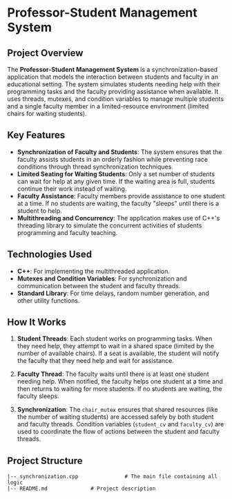 # Professor-Student Management System

## Project Overview

The **Professor-Student Management System** is a synchronization-based application that models the interaction between students and faculty in an educational setting. The system simulates students needing help with their programming tasks and the faculty providing assistance when available. It uses threads, mutexes, and condition variables to manage multiple students and a single faculty member in a limited-resource environment (limited chairs for waiting students).

## Key Features

- **Synchronization of Faculty and Students**: The system ensures that the faculty assists students in an orderly fashion while preventing race conditions through thread synchronization techniques.
- **Limited Seating for Waiting Students**: Only a set number of students can wait for help at any given time. If the waiting area is full, students continue their work instead of waiting.
- **Faculty Assistance**: Faculty members provide assistance to one student at a time. If no students are waiting, the faculty "sleeps" until there is a student to help.
- **Multithreading and Concurrency**: The application makes use of C++'s threading library to simulate the concurrent activities of students programming and faculty teaching.

## Technologies Used

- **C++**: For implementing the multithreaded application.
- **Mutexes and Condition Variables**: For synchronization and communication between the student and faculty threads.
- **Standard Library**: For time delays, random number generation, and other utility functions.

## How It Works

1. **Student Threads**: Each student works on programming tasks. When they need help, they attempt to wait in a shared space (limited by the number of available chairs). If a seat is available, the student will notify the faculty that they need help and wait for assistance.
   
2. **Faculty Thread**: The faculty waits until there is at least one student needing help. When notified, the faculty helps one student at a time and then returns to waiting for more students. If no students are waiting, the faculty sleeps.

3. **Synchronization**: The `chair_mutex` ensures that shared resources (like the number of waiting students) are accessed safely by both student and faculty threads. Condition variables (`student_cv` and `faculty_cv`) are used to coordinate the flow of actions between the student and faculty threads.

## Project Structure

```plaintext
|-- synchronization.cpp               # The main file containing all logic
|-- README.md              # Project description














